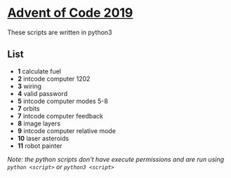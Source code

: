 # [Advent of Code 2019](https://adventofcode.com/2019)

These scripts are written in python3

## List

* **1** calculate fuel
* **2** intcode computer 1202
* **3** wiring
* **4** valid password
* **5** intcode computer modes 5-8
* **7** orbits
* **7** intcode computer feedback
* **8** image layers
* **9** intcode computer relative mode
* **10** laser asteroids
* **11** robot painter

*Note: the python scripts don't have execute permissions and are run using `python <script>` or `python3 <script>`*

